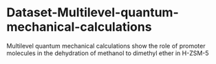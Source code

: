 # Dataset-Multilevel-quantum-mechanical-calculations
Multilevel quantum mechanical calculations show the role of promoter molecules in the dehydration of methanol to dimethyl ether in H-ZSM-5
